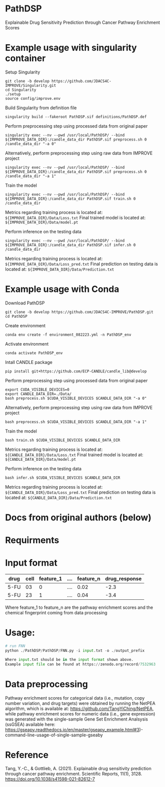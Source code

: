 # PathDSP
Explainable Drug Sensitivity Prediction through Cancer Pathway Enrichment Scores

# Example usage with singularity container
Setup Singularity

```
git clone -b develop https://github.com/JDACS4C-IMPROVE/Singularity.git
cd Singularity
./setup
source config/improve.env
```

Build Singularity from definition file

```
singularity build --fakeroot PathDSP.sif definitions/PathDSP.def
```

Perform preprocessing step using processed data from original paper

```
singularity exec --nv --pwd /usr/local/PathDSP/ --bind ${IMPROVE_DATA_DIR}:/candle_data_dir PathDSP.sif preprocess.sh 0 /candle_data_dir "-a 0"
```

Alternatively, perform preprocessing step using raw data from IMPROVE project

```
singularity exec --nv --pwd /usr/local/PathDSP/ --bind ${IMPROVE_DATA_DIR}:/candle_data_dir PathDSP.sif preprocess.sh 0 /candle_data_dir "-a 1"
```

Train the model

```
singularity exec --nv --pwd /usr/local/PathDSP/ --bind ${IMPROVE_DATA_DIR}:/candle_data_dir PathDSP.sif train.sh 0 /candle_data_dir
```

Metrics regarding training process is located at: `${IMPROVE_DATA_DIR}/Data/Loss.txt`
Final trained model is located at: `${IMPROVE_DATA_DIR}/Data/model.pt`

Perform inference on the testing data

```
singularity exec --nv --pwd /usr/local/PathDSP/ --bind ${IMPROVE_DATA_DIR}:/candle_data_dir PathDSP.sif infer.sh 0 /candle_data_dir
```

Metrics regarding training process is located at: `${IMPROVE_DATA_DIR}/Data/Loss_pred.txt`
Final prediction on testing data is located at: `${IMPROVE_DATA_DIR}/Data/Prediction.txt`

# Example usage with Conda

Download PathDSP

```
git clone -b develop https://github.com/JDACS4C-IMPROVE/PathDSP.git
cd PathDSP
```

Create environment

```
conda env create -f environment_082223.yml -n PathDSP_env
```

Activate environment

```
conda activate PathDSP_env
```

Intall CANDLE package

```
pip install git+https://github.com/ECP-CANDLE/candle_lib@develop
```

Perform preprocessing step using processed data from original paper

```
export CUDA_VISIBLE_DEVICES=0
export CANDLE_DATA_DIR=./Data/
bash preprocess.sh $CUDA_VISIBLE_DEVICES $CANDLE_DATA_DIR "-a 0"
```

Alternatively, perform preprocessing step using raw data from IMPROVE project

```
bash preprocess.sh $CUDA_VISIBLE_DEVICES $CANDLE_DATA_DIR "-a 1"
```

Train the model

```
bash train.sh $CUDA_VISIBLE_DEVICES $CANDLE_DATA_DIR
```

Metrics regarding training process is located at: `${CANDLE_DATA_DIR}/Data/Loss.txt`
Final trained model is located at: `${CANDLE_DATA_DIR}/Data/model.pt`

Perform inference on the testing data

```
bash infer.sh $CUDA_VISIBLE_DEVICES $CANDLE_DATA_DIR
```

Metrics regarding training process is located at: `${CANDLE_DATA_DIR}/Data/Loss_pred.txt`
Final prediction on testing data is located at: `${CANDLE_DATA_DIR}/Data/Prediction.txt`

# Docs from original authors (below)

# Requirments

# Input format

|drug|cell|feature_1|....|feature_n|drug_response|
|----|----|--------|----|--------|----|
|5-FU|03|0|....|0.02|-2.3|
|5-FU|23|1|....|0.04|-3.4|

Where feature_1 to feature_n are the pathway enrichment scores and the chemical fingerprint coming from data processing
# Usage:
```python
# run FNN 
python ./PathDSP/PathDSP/FNN.py -i input.txt -o ./output_prefix

Where input.txt should be in the input format shown above. 
Example input file can be found at https://zenodo.org/record/7532963
```
# Data preprocessing
Pathway enrichment scores for categorical data (i.e., mutation, copy number variation, and drug targets) were obtained by running the NetPEA algorithm, which is available at: https://github.com/TangYiChing/NetPEA, while pathway enrichment scores for numeric data (i.e., gene expression) was generated with the single-sample Gene Set Enrichment Analsysis (ssGSEA) available here: https://gseapy.readthedocs.io/en/master/gseapy_example.html#3)-command-line-usage-of-single-sample-gseaby 


# Reference
Tang, Y.-C., & Gottlieb, A. (2021). Explainable drug sensitivity prediction through cancer pathway enrichment. Scientific Reports, 11(1), 3128. https://doi.org/10.1038/s41598-021-82612-7